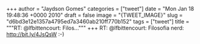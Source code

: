 
+++
author = "Jaydson Gomes"
categories = ["tweet"]
date = "Mon Jan 18 19:48:36 +0000 2010"
draft = false
image = "{TWEET_IMAGE}"
slug = "d6bd3e12e1357a4795ed7a3460ab210ff770b152"
tags = ["tweet"]
title = """RT: @lfbittencourt: Filos..."""
+++
RT: @lfbittencourt: Filosofia nerd: http://bit.ly/4JsQsW :-)
